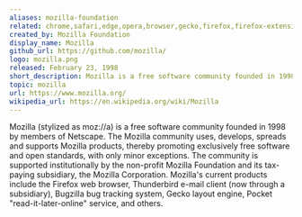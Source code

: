 ```yaml
---
aliases: mozilla-foundation
related: chrome,safari,edge,opera,browser,gecko,firefox,firefox-extension
created_by: Mozilla Foundation
display_name: Mozilla
github_url: https://github.com/mozilla/
logo: mozilla.png
released: February 23, 1998
short_description: Mozilla is a free software community founded in 1998.
topic: mozilla
url: https://www.mozilla.org/
wikipedia_url: https://en.wikipedia.org/wiki/Mozilla
---
```


Mozilla (stylized as moz://a) is a free software community founded in 1998 by members of Netscape. The Mozilla community uses, develops, spreads and supports Mozilla products, thereby promoting exclusively free software and open standards, with only minor exceptions. The community is supported institutionally by the non-profit Mozilla Foundation and its tax-paying subsidiary, the Mozilla Corporation. Mozilla's current products include the Firefox web browser, Thunderbird e-mail client (now through a subsidiary), Bugzilla bug tracking system, Gecko layout engine, Pocket "read-it-later-online" service, and others.
